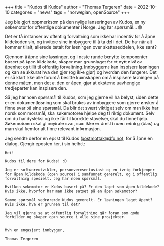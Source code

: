 +++
title = "Kudos til Kudos"
author = "Thomas Tergeren"
date = 2022-10-10
categories = "news"
tags = "norwegian, openSource"
+++

Jeg ble gjort oppmerksom på den nylige lanseringen av Kudos, en ny søkemotor for offentlige dokumenter i Norge. Jeg har spørsmål... 😅

Det er få instanser av offentlig forvaltning som ikke har incentiv for å åpne kildekoden sin, og invitere sine innbyggere til å ta del i det. De har når alt kommer til alt, allerede betalt for løsningen over skatteseddelen, ikke sant?

Gjennom å åpne sine løsninger, og i neste runde benytte komponenter basert på åpen kildekode, skaper man grunnlaget for et nytt nivå av åpenhet og tillit til offentlig forvaltning. Innbyggerne kan inspisere løsningen og kan se akkurat hva den gjør (og ikke gjør) og hvordan den fungerer. Det er så klart ikke alle forunt å besitte kunnskapen om å inspisere løsningen på denne måten, men det at den er åpen, gjør at eksterne uavhengige tredjeparter kan inspisere den.

Så jeg har noen spørsmål til Kudos, som jeg gjerne vil ha belyst, siden dette er en dokumentløsning som skal brukes av innbyggere som gjerne ønsker å finne svar på sine spørsmål. Da blir det svært viktig at selv om man ikke har norsk som morsmål, skal søkemotoren hjelpe deg til riktig dokument. Selv om du har dysleksi og ikke får til korrekte stavelser, skal du finne hjelp. Søkemotoren skal gi nøytrale svar, som ikke er dreid i noen retning (bias) og man skal fremfor alt finne relevant informasjon.

Jeg sendte derfor en epost til Kudos (postmottak@dfo.no), for å åpne en dialog. Gjengir eposten her, i sin helhet:

```text
Hei!

Kudos til dere for Kudos! :D

Jeg er softwareutvikler, personvernsentusiast og en ivrig forkjemper for åpen kildekode (open source) i samfunnet generelt, og i offentlig forvaltning spesielt. Jeg har noen spørsmål.

Hvilken søkemotor er Kudos basert på? Er den laget som åpen kildekode? Hvis ikke, hvorfor har man ikke satset på en åpen søkemotor?

Samme spørsmål vedrørende Kudos generelt. Er løsningen laget åpent? Hvis ikke, hva er grunnen til det?

Jeg vil gjerne se at offentlig forvaltning går foran som gode forbilder og skaper open source i alle sine prosjekter.


Mvh en engasjert innbygger,

Thomas Tergeren
```
